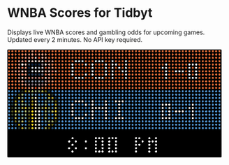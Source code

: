 # WNBA Scores for Tidbyt

Displays live WNBA scores and gambling odds for upcoming games. Updated every 2 minutes. No API key required.

![WNBA Scores for Tidbyt](screenshot.png)

